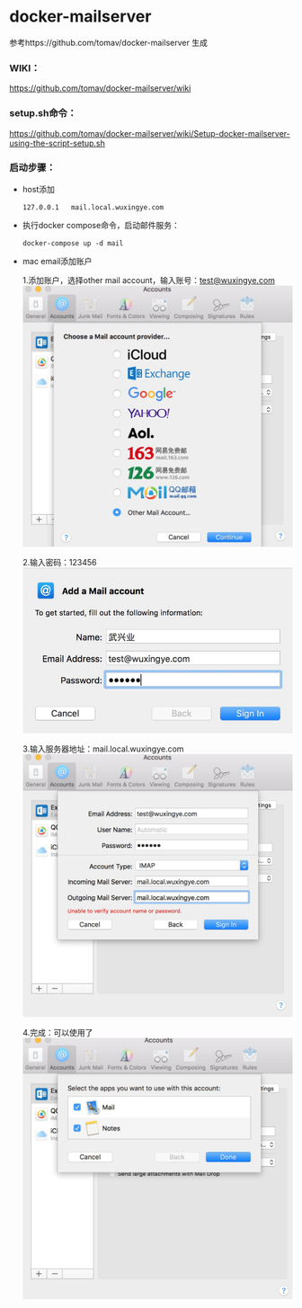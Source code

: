 # docker-mailserver
参考https://github.com/tomav/docker-mailserver 生成

### WIKI：
https://github.com/tomav/docker-mailserver/wiki

### setup.sh命令：
https://github.com/tomav/docker-mailserver/wiki/Setup-docker-mailserver-using-the-script-setup.sh

### 启动步骤：

- host添加
    ```
    127.0.0.1	mail.local.wuxingye.com
    ```
- 执行docker compose命令，启动邮件服务：
    ```
    docker-compose up -d mail
    ```
- mac email添加账户

   1.添加账户，选择other mail account，输入账号：test@wuxingye.com
    ![avatar](./img/account.jpeg)
    
   2.输入密码：123456
    ![avatar](./img/signin.jpeg)
    
   3.输入服务器地址：mail.local.wuxingye.com
    ![avatar](./img/server.jpeg)
    
   4.完成：可以使用了
    ![avatar](./img/down.jpeg)
